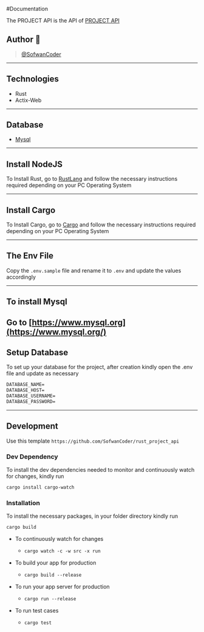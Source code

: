 #Documentation

The PROJECT API is the API of [PROJECT API](https://example.com)

## Author 🚀
> [@SofwanCoder](https://github.com/sofwancoder)

---

## Technologies

- Rust
- Actix-Web
---

## Database

- [Mysql](https://www.mysql.org/)

---

## Install NodeJS

To Install Rust, go to [RustLang](https://www.rust-lang.org/) and follow the necessary instructions required depending on
your PC Operating System

---

## Install Cargo

To Install Cargo, go to [Cargo](https://doc.rust-lang.org/cargo/getting-started/installation.html) and follow the necessary instructions required depending on
your PC Operating System

---
## The Env File

Copy the `.env.sample` file and rename it to `.env` and update the values accordingly

---
## To install Mysql

Go to [https://www.mysql.org](https://www.mysql.org/)
---
## Setup Database
To set up your database for the project, after creation kindly open the .env file and update as necessary

```markdown
DATABASE_NAME=
DATABASE_HOST=
DATABASE_USERNAME=
DATABASE_PASSWORD=
```
---
## Development

Use this template `https://github.com/SofwanCoder/rust_project_api`

### Dev Dependency

To install the dev dependencies needed to monitor and continuously watch for changes, kindly run

```markdown
cargo install cargo-watch
```

### Installation

To install the necessary packages, in your folder directory kindly run

```markdown
cargo build
```

- To continuously watch for changes

  - ```markdown
    cargo watch -c -w src -x run
    ```

- To build your app for production

  - ```markdown
    cargo build --release
    ```

- To run your app server for production

  - ```markdown
    cargo run --release
    ```

- To run test cases
  - ```markdown
    cargo test
    ```


